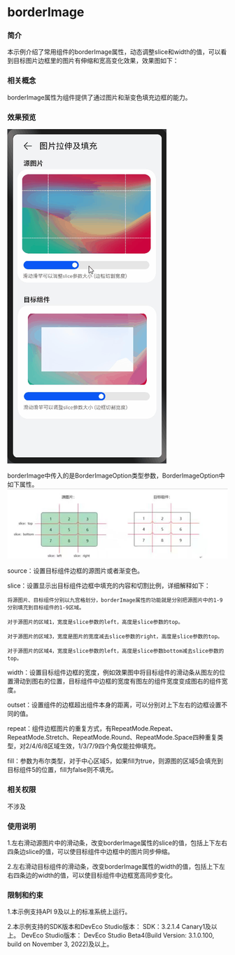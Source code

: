 # borderImage
### 简介
本示例介绍了常用组件的borderImage属性，动态调整slice和width的值，可以看到目标图片边框里的图片有伸缩和宽高变化效果，效果图如下：

### 相关概念
borderImage属性为组件提供了通过图片和渐变色填充边框的能力。  

### 效果预览
![](screenshots/border_image_preview.gif)

borderImage中传入的是BorderImageOption类型参数，BorderImageOption中如下属性。
![](screenshots/slice_sample_image.png)

source：设置目标组件边框的源图片或者渐变色。

slice：设置显示出目标组件边框中填充的内容和切割比例，详细解释如下：

    将源图片、目标组件分别以九宫格划分，borderImage属性的功能就是分别把源图片中的1-9分别填充到目标组件的1-9区域。
    
    对于源图片的区域1，宽度是slice参数的left，高度是slice参数的top。
    
    对于源图片的区域3，宽度是图片的宽度减去slice参数的right，高度是slice参数的top。
    
    对于源图片的区域4，宽度是slice参数的left，高度是slice参数bottom减去slice参数的top。

width：设置目标组件边框的宽度，例如效果图中将目标组件的滑动条从图左的位置滑动到图右的位置，目标组件中边框的宽度有图左的组件宽度变成图右的组件宽度。

outset：设置组件的边框超出组件本身的距离，可以分别对上下左右的边框设置不同的值。

repeat：组件边框图片的重复方式，有RepeatMode.Repeat、RepeatMode.Stretch、RepeatMode.Round、RepeatMode.Space四种重复类型，对2/4/6/8区域生效，1/3/7/9四个角仅能拉伸填充。

fill：参数为布尔类型，对于中心区域5，如果fill为true，则源图的区域5会填充到目标组件5的位置，fill为false则不填充。

### 相关权限
不涉及

### 使用说明

1.左右滑动源图片中的滑动条，改变borderImage属性的slice的值，包括上下左右四条边slice的值，可以使目标组件中边框中的图片同步伸缩。

2.左右滑动目标组件的滑动条，改变borderImage属性的width的值，包括上下左右四条边的width的值，可以使目标组件中边框宽高同步变化。

### 限制和约束

1.本示例支持API 9及以上的标准系统上运行。

2.本示例支持的SDK版本和DevEco Studio版本：
SDK：3.2.1.4 Canary1及以上。
DevEco Studio版本： DevEco Studio Beta4(Build Version: 3.1.0.100, build on November 3, 2022)及以上。